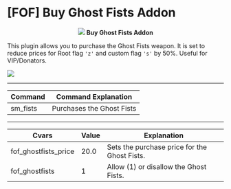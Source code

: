 


# [FOF] Buy Ghost Fists Addon

<p align="center">  <img src="https://connorrichlen.me/images/fof_lg.png"> <b>Buy Ghost Fists Addon</b>   </p>


  

This plugin allows you to purchase the Ghost Fists weapon. It is set to reduce prices for Root flag <code>'z'</code> and custom flag <code>'s'</code> by 50%. Useful for VIP/Donators.

<img src="https://connorrichlen.me/images/fof_ghostfists/ezgif-3-54140eaebb.gif">


 <hr />
  
|Command| Command Explanation |
|--|--|
| sm_fists | Purchases the Ghost Fists |

   
 <hr />
 
|Cvars| Value | Explanation |
|--|--|--|
| fof_ghostfists_price | 20.0 |Sets the purchase price for the Ghost Fists. |
| fof_ghostfists | 1| Allow (1) or disallow the Ghost Fists.|

